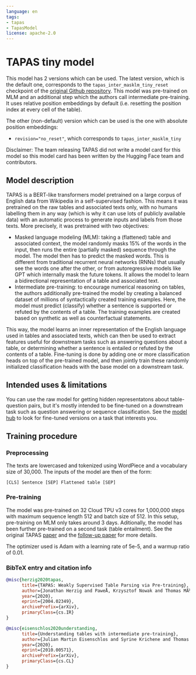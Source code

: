 ```yaml
---
language: en
tags:
- tapas
- TapasModel
license: apache-2.0
---
```


# TAPAS tiny model  

This model has 2 versions which can be used. The latest version, which is the default one, corresponds to the `tapas_inter_masklm_tiny_reset` checkpoint of the [original Github repository](https://github.com/google-research/tapas).
This model was pre-trained on MLM and an additional step which the authors call intermediate pre-training. It uses relative position embeddings by default (i.e. resetting the position index at every cell of the table).

The other (non-default) version which can be used is the one with absolute position embeddings:
- `revision="no_reset"`, which corresponds to `tapas_inter_masklm_tiny`

Disclaimer: The team releasing TAPAS did not write a model card for this model so this model card has been written by
the Hugging Face team and contributors.

## Model description

TAPAS is a BERT-like transformers model pretrained on a large corpus of English data from Wikipedia in a self-supervised fashion. 
This means it was pretrained on the raw tables and associated texts only, with no humans labelling them in any way (which is why it
can use lots of publicly available data) with an automatic process to generate inputs and labels from those texts. More precisely, it
was pretrained with two objectives:

- Masked language modeling (MLM): taking a (flattened) table and associated context, the model randomly masks 15% of the words in 
  the input, then runs the entire (partially masked) sequence through the model. The model then has to predict the masked words. 
  This is different from traditional recurrent neural networks (RNNs) that usually see the words one after the other, 
  or from autoregressive models like GPT which internally mask the future tokens. It allows the model to learn a bidirectional 
  representation of a table and associated text.
- Intermediate pre-training: to encourage numerical reasoning on tables, the authors additionally pre-trained the model by creating 
  a balanced dataset of millions of syntactically created training examples. Here, the model must predict (classify) whether a sentence 
  is supported or refuted by the contents of a table. The training examples are created based on synthetic as well as counterfactual statements.

This way, the model learns an inner representation of the English language used in tables and associated texts, which can then be used 
to extract features useful for downstream tasks such as answering questions about a table, or determining whether a sentence is entailed
or refuted by the contents of a table. Fine-tuning is done by adding one or more classification heads on top of the pre-trained model, and then 
jointly train these randomly initialized classification heads with the base model on a downstream task. 


## Intended uses & limitations

You can use the raw model for getting hidden representatons about table-question pairs, but it's mostly intended to be fine-tuned on a downstream task such as question answering or sequence classification. See the [model hub](https://huggingface.co/models?filter=tapas) to look for fine-tuned versions on a task that interests you.


## Training procedure

### Preprocessing

The texts are lowercased and tokenized using WordPiece and a vocabulary size of 30,000. The inputs of the model are
then of the form:

```
[CLS] Sentence [SEP] Flattened table [SEP]
```

### Pre-training

The model was pre-trained on 32 Cloud TPU v3 cores for 1,000,000 steps with maximum sequence length 512 and batch size of 512. 
In this setup, pre-training on MLM only takes around 3 days. Aditionally, the model has been further pre-trained on a second task (table entailment). See the original TAPAS [paper](https://www.aclweb.org/anthology/2020.acl-main.398/) and the [follow-up paper](https://www.aclweb.org/anthology/2020.findings-emnlp.27/) for more details. 

The optimizer used is Adam with a learning rate of 5e-5, and a warmup 
ratio of 0.01. 

### BibTeX entry and citation info

```bibtex
@misc{herzig2020tapas,
      title={TAPAS: Weakly Supervised Table Parsing via Pre-training}, 
      author={Jonathan Herzig and PaweÅ‚ Krzysztof Nowak and Thomas MÃ¼ller and Francesco Piccinno and Julian Martin Eisenschlos},
      year={2020},
      eprint={2004.02349},
      archivePrefix={arXiv},
      primaryClass={cs.IR}
}
```

```bibtex
@misc{eisenschlos2020understanding,
      title={Understanding tables with intermediate pre-training}, 
      author={Julian Martin Eisenschlos and Syrine Krichene and Thomas MÃ¼ller},
      year={2020},
      eprint={2010.00571},
      archivePrefix={arXiv},
      primaryClass={cs.CL}
}
```